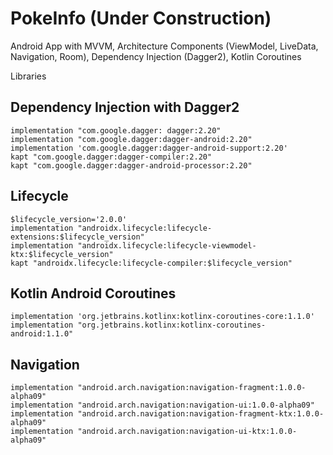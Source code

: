 # PokeInfo (Under Construction)
Android App with MVVM, Architecture Components (ViewModel, LiveData, Navigation, Room), Dependency Injection (Dagger2), Kotlin Coroutines


Libraries

## Dependency Injection with Dagger2
    implementation "com.google.dagger: dagger:2.20"
    implementation "com.google.dagger:dagger-android:2.20"
    implementation 'com.google.dagger:dagger-android-support:2.20'
    kapt "com.google.dagger:dagger-compiler:2.20"
    kapt "com.google.dagger:dagger-android-processor:2.20"

## Lifecycle
    $lifecycle_version='2.0.0'
    implementation "androidx.lifecycle:lifecycle-extensions:$lifecycle_version"
    implementation "androidx.lifecycle:lifecycle-viewmodel-ktx:$lifecycle_version"
    kapt "androidx.lifecycle:lifecycle-compiler:$lifecycle_version"

## Kotlin Android Coroutines
    implementation 'org.jetbrains.kotlinx:kotlinx-coroutines-core:1.1.0'
    implementation "org.jetbrains.kotlinx:kotlinx-coroutines-android:1.1.0"
    
## Navigation
    implementation "android.arch.navigation:navigation-fragment:1.0.0-alpha09"
    implementation "android.arch.navigation:navigation-ui:1.0.0-alpha09"
    implementation "android.arch.navigation:navigation-fragment-ktx:1.0.0-alpha09"
    implementation "android.arch.navigation:navigation-ui-ktx:1.0.0-alpha09"
